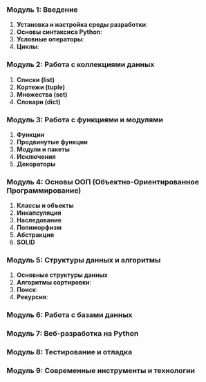 ### **Модуль 1: Введениe**
1. **Установка и настройка среды разработки**:
2. **Основы синтаксиса Python**:
3. **Условные операторы**:
4. **Циклы**:


### **Модуль 2: Работа с коллекциями данных**
1. **Списки (list)**
2. **Кортежи (tuple)**
3. **Множества (set)**
4. **Словари (dict)**


### **Модуль 3: Работа с функциями и модулями**
1. **Функции**
2. **Продвинутые функции**
3. **Модули и пакеты**
4. **Исключения**
5. **Декораторы**

###  **Модуль 4: Основы ООП (Объектно-Ориентированное Программирование)**
1. **Классы и объекты**
2. **Инкапсуляция**
3. **Наследование**
4. **Полиморфизм**
5. **Абстракция**
6. **SOLID**

### **Модуль 5: Структуры данных и алгоритмы**
1. **Основные структуры данных**
2. **Алгоритмы сортировки**:
3. **Поиск**:
4. **Рекурсия**:

### **Модуль 6: Работа с базами данных**

### **Модуль 7: Веб-разработка на Python**

### **Модуль 8: Тестирование и отладка**

### **Модуль 9: Современные инструменты и технологии**
